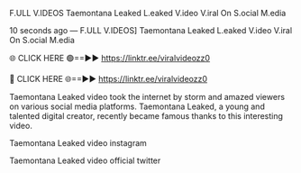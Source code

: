 F.ULL V.IDEOS Taemontana Leaked L.eaked V.ideo V.iral On S.ocial M.edia

10 seconds ago — F.ULL V.IDEOS] Taemontana Leaked L.eaked V.ideo V.iral On S.ocial M.edia

🌐 CLICK HERE 🟢==►► https://linktr.ee/viralvideozz0

🔴 CLICK HERE 🌐==►► https://linktr.ee/viralvideozz0

Taemontana Leaked video took the internet by storm and amazed viewers on various social media platforms. Taemontana Leaked, a young and talented digital creator, recently became famous thanks to this interesting video.

Taemontana Leaked video instagram

Taemontana Leaked video official twitter